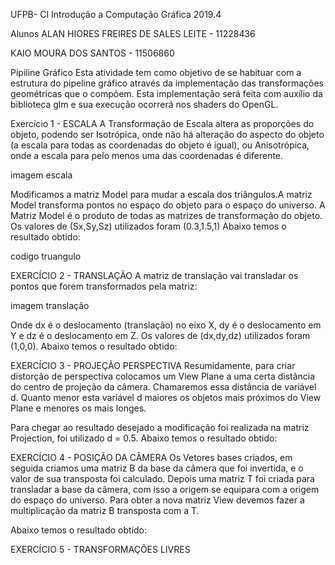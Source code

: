 UFPB- CI
Introdução a Computação Gráfica 2019.4

Alunos
ALAN HIORES FREIRES DE SALES LEITE - 11228436

KAIO MOURA DOS SANTOS - 11506860

Pipiline Gráfico
Esta atividade tem como objetivo de se habituar com a estrutura do pipeline gráfico através da implementação das transformações geométricas que o compõem. Esta implementação será feita com auxı́lio da biblioteca glm e sua execução ocorrerá nos shaders do OpenGL.

Exercício 1 - ESCALA
A Transformação de Escala altera as proporções do objeto, podendo ser Isotrópica, onde não há alteração do aspecto do objeto (a escala para todas as coordenadas do objeto é igual), ou Anisotrópica, onde a escala para pelo menos uma das coordenadas é diferente.

imagem escala

Modificamos a matriz Model para mudar a escala dos triângulos.A matriz Model transforma pontos no espaço do objeto para o espaço do universo. A Matriz Model é o produto de todas as matrizes de transformação do objeto. Os valores de (Sx,Sy,Sz) utilizados foram (0.3,1.5,1) Abaixo temos o resultado obtido:

codigo truangulo

EXERCÍCIO 2 - TRANSLAÇÃO
A matriz de translação vai transladar os pontos que forem transformados pela matriz:

imagem translação

Onde dx é o deslocamento (translação) no eixo X, dy é o deslocamento em Y e dz é o deslocamento em Z. Os valores de (dx,dy,dz) utilizados foram (1,0,0). Abaixo temos o resultado obtido:

EXERCÍCIO 3 - PROJEÇÃO PERSPECTIVA
Resumidamente, para criar distorção de perspectiva colocamos um View Plane a uma certa distância do centro de projeção da câmera. Chamaremos essa distância de variável d. Quanto menor esta variável d maiores os objetos mais próximos do View Plane e menores os mais longes.

Para chegar ao resultado desejado a modificação foi realizada na matriz Projection, foi utilizado d = 0.5. Abaixo temos o resultado obtido:

EXERCÍCIO 4 - POSIÇÃO DA CÂMERA
Os Vetores bases criados, em seguida criamos uma matriz B da base da câmera que foi invertida, e o valor de sua transposta foi calculado. Depois uma matriz T foi criada para transladar a base da câmera, com isso a origem se equipara com a origem do espaço do universo. Para obter a nova matriz View devemos fazer a multiplicação da matriz B transposta com a T.

Abaixo temos o resultado obtido:

EXERCÍCIO 5 - TRANSFORMAÇÕES LIVRES
